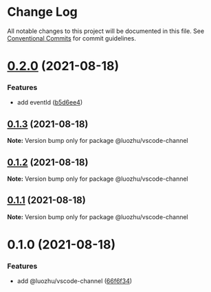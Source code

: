 # Change Log

All notable changes to this project will be documented in this file.
See [Conventional Commits](https://conventionalcommits.org) for commit guidelines.

# [0.2.0](https://github.com/youngjuning/luozhu/compare/@luozhu/vscode-channel@0.1.3...@luozhu/vscode-channel@0.2.0) (2021-08-18)

### Features

- add eventId ([b5d6ee4](https://github.com/youngjuning/luozhu/commit/b5d6ee481f9e1b944a84cc18d8e4d4970d8000cd))

## [0.1.3](https://github.com/youngjuning/luozhu/compare/@luozhu/vscode-channel@0.1.2...@luozhu/vscode-channel@0.1.3) (2021-08-18)

**Note:** Version bump only for package @luozhu/vscode-channel

## [0.1.2](https://github.com/youngjuning/luozhu/compare/@luozhu/vscode-channel@0.1.1...@luozhu/vscode-channel@0.1.2) (2021-08-18)

**Note:** Version bump only for package @luozhu/vscode-channel

## [0.1.1](https://github.com/youngjuning/luozhu/compare/@luozhu/vscode-channel@0.1.0...@luozhu/vscode-channel@0.1.1) (2021-08-18)

**Note:** Version bump only for package @luozhu/vscode-channel

# 0.1.0 (2021-08-18)

### Features

- add @luozhu/vscode-channel ([66f6f34](https://github.com/youngjuning/luozhu/commit/66f6f34343a33cbac5ad743b33f3f741d35cea7f))
